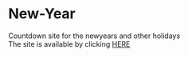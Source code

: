 # New-Year
Countdown site for the newyears and other holidays <br>
The site is available by clicking [HERE](https://edris6.github.io/New-Year/)
